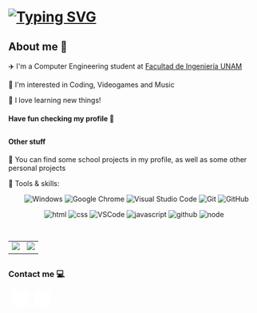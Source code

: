 <h1> <a href="https://git.io/typing-svg"><img src="https://readme-typing-svg.herokuapp.com?font=Fira+Code&pause=1000&color=11AC5C&center=true&vCenter=true&random=false&width=520&lines=I'm+Alejandro+Arias%2C+welcome+to+my+profile!" alt="Typing SVG" /></a> </h1>

## About me 🚀

✈️ I'm a Computer Engineering student at [Facultad de Ingeniería UNAM](https://www.ingenieria.unam.mx/)

👾 I'm interested in Coding, Videogames and Music

🌱 I love learning new things!

#### Have fun checking my profile 🤩

##

#### Other stuff

📖 You can find some school projects in my profile, as well as some other personal projects

🧰 Tools & skills:

&emsp;&emsp; 
![Windows](https://img.shields.io/badge/Windows-0078D6?style=flat-square&logo=windows&logoColor=white)
![Google Chrome](https://img.shields.io/badge/Chrome-4285F4?style=flat-square&logo=GoogleChrome&logoColor=white)
![Visual Studio Code](https://img.shields.io/badge/-Visual%20Studio%20Code-007ACC?style=flat-square&logo=Visual%20Studio%20Code&logoColor=fff)
![Git](https://img.shields.io/badge/-Git-FCC624?style=flat-square&logo=git)
![GitHub](https://img.shields.io/badge/-GitHub-pink?style=flat-square&logo=github)

<!-- Gif -->
<div align="center">
  <img alt-"html5" src="https://media.giphy.com/media/XAxylRMCdpbEWUAvr8/giphy.gif" width="100" title="html">
  <img alt="css" src="https://media.giphy.com/media/fsEaZldNC8A1PJ3mwp/giphy.gif" width="100" title="css">
  <img alt="VSCode" src="https://i.giphy.com/media/IdyAQJVN2kVPNUrojM/200.webp" width="100" title="vscode">
  <img alt="javascript" src="https://media3.giphy.com/media/ln7z2eWriiQAllfVcn/200w.webp" width="100" title="javascript">
  <img alt="github" src="https://i.giphy.com/media/KzJkzjggfGN5Py6nkT/200.webp" width="100" title="github">
  <img alt="node" src="https://media.giphy.com/media/kdFc8fubgS31b8DsVu/giphy.gif" width="85" title="node">
</div>

&emsp;
<table align="center">
  <tr>
    <td width="50%">
     <img width="85%" src="https://github-readme-stats.vercel.app/api/top-langs/?username=n0tArias&hide_title=true&hide_border=true&layout=compact" />
    </td>
    <td width="50%">
      <img width="100%" src="https://github-readme-streak-stats.herokuapp.com/?user=n0tArias" />
    </td>
  </tr>
</table>

## 

### Contact me 💻

&nbsp; <a aligh="left" href="https://www.linkedin.com/in/n0tArias/" target="_blank" rel="noreferrer noopener"><img src="https://raw.githubusercontent.com/CLorant/readme-social-icons/main/large/light/linkedin.svg" alt="LinkedIn" width="32" height="32"/></a> &nbsp; <a aligh="left" href="http://instagram.com/n0tArias" target="_blank" rel="noreferrer noopener"><img src="https://raw.githubusercontent.com/CLorant/readme-social-icons/main/large/light/instagram.svg" alt="Instagram" width="32" height="32" /></a>

